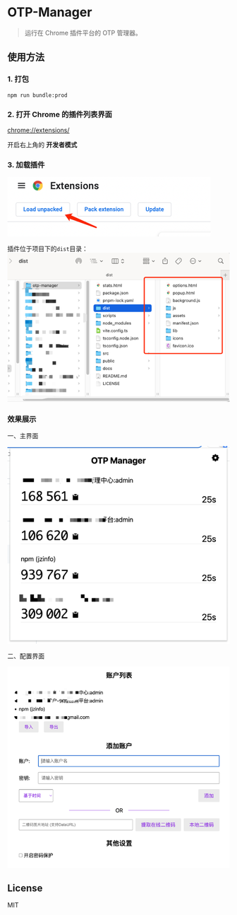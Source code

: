 # OTP-Manager

> 运行在 Chrome 插件平台的 OTP 管理器。

## 使用方法

### 1. 打包
```shell
npm run bundle:prod
```

### 2. 打开 Chrome 的插件列表界面
[chrome://extensions/](chrome://extensions/)

开启右上角的 **开发者模式**

### 3. 加载插件
![usage](docs/assets/usage_1.png)

插件位于项目下的`dist`目录：
![usage](docs/assets/usage_2.png)

### 效果展示

一、主界面

![popup page](docs/assets/popup.png)

二、配置界面

![options page](docs/assets/options.png)

## License
MIT

